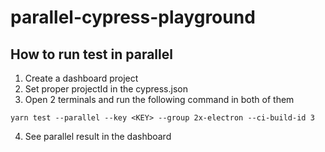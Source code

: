 # parallel-cypress-playground

## How to run test in parallel

1. Create a dashboard project
2. Set proper projectId in the cypress.json
3. Open 2 terminals and run the following command in both of them
```
yarn test --parallel --key <KEY> --group 2x-electron --ci-build-id 3
```
4. See parallel result in the dashboard
